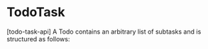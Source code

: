 # TodoTask
[todo-task-api] A Todo contains an arbitrary list of subtasks and is structured as follows:
